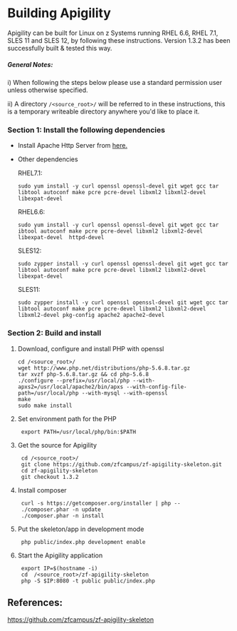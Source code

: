 <!---PACKAGE:Apigility--->
<!---DISTRO:SLES 12:1.3.2--->
<!---DISTRO:SLES 11:1.3.2--->
<!---DISTRO:RHEL 7.1:1.3.2--->
<!---DISTRO:RHEL 6.6:1.3.2--->

# Building Apigility

Apigility can be built for Linux on z Systems running RHEL 6.6, RHEL 7.1, SLES 11 and SLES 12, by following these instructions. Version 1.3.2 has been successfully built & tested this way.

##### General Notes:
      
i) When following the steps below please use a standard permission user unless otherwise specified.

ii) A directory `/<source_root>/` will be referred to in these instructions, this is a temporary writeable directory anywhere you'd like to place it.


### Section 1: Install the following dependencies

* Install Apache Http Server from [here.](https://github.com/linux-on-ibm-z/docs/wiki/Building-Apache-HTTP-Server)
    
* Other dependencies

	RHEL7.1:
	```
	sudo yum install -y curl openssl openssl-devel git wget gcc tar libtool autoconf make pcre pcre-devel libxml2 libxml2-devel libexpat-devel  

	```
	RHEL6.6:
	```
	sudo yum install -y curl openssl openssl-devel git wget gcc tar ibtool autoconf make pcre pcre-devel libxml2 libxml2-devel libexpat-devel  httpd-devel
	```

	SLES12:
	```
	sudo zypper install -y curl openssl openssl-devel git wget gcc tar libtool autoconf make pcre pcre-devel libxml2 libxml2-devel libexpat-devel

	```
	
	SLES11:
	```
	sudo zypper install -y curl openssl openssl-devel git wget gcc tar libtool autoconf make pcre pcre-devel libxml2 libxml2-devel libxml2-devel pkg-config apache2 apache2-devel

	```

### Section 2: Build and install
1. Download, configure and install PHP with openssl
 
	
	```
	cd /<source_root>/
	wget http://www.php.net/distributions/php-5.6.8.tar.gz 
	tar xvzf php-5.6.8.tar.gz && cd php-5.6.8
	./configure --prefix=/usr/local/php --with-apxs2=/usr/local/apache2/bin/apxs --with-config-file-path=/usr/local/php --with-mysql --with-openssl
	make
	sudo make install
	```
	
2. Set environment path for the PHP

		export PATH=/usr/local/php/bin:$PATH

3. Get the source for Apigility

        cd /<source_root>/
        git clone https://github.com/zfcampus/zf-apigility-skeleton.git 
        cd zf-apigility-skeleton 
        git checkout 1.3.2

4. Install composer

        curl -s https://getcomposer.org/installer | php --
        ./composer.phar -n update
        ./composer.phar -n install

5. Put the skeleton/app in development mode

        php public/index.php development enable


6. Start the Apigility application

        export IP=$(hostname -i)
        cd  /<source_root>/zf-apigility-skeleton
        php -S $IP:8080 -t public public/index.php

## References:

https://github.com/zfcampus/zf-apigility-skeleton

